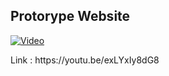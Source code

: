 ## Protorype Website

[![Video](https://img.youtube.com/vi/exLYxIy8dG8/0.jpg)](https://www.youtube.com/watch?v=exLYxIy8dG8)

<p>Link : https://youtu.be/exLYxIy8dG8</p>
